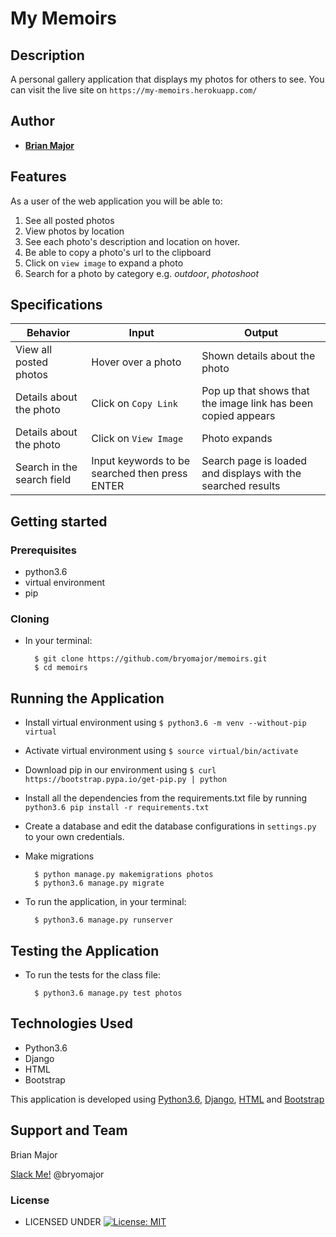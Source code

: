 # My Memoirs


## Description
A personal gallery application that displays my photos for others to see. You can visit the live site on `https://my-memoirs.herokuapp.com/`


## Author


* [**Brian Major**](https://github.com/bryomajor)

## Features


As a user of the web application you will be able to:

1. See all posted photos
2. View photos by location
3. See each photo's description and location on hover.
4. Be able to copy a photo's url to the clipboard
5. Click on `view image` to expand a photo
6. Search for a photo by category e.g. _outdoor_, _photoshoot_

## Specifications
| Behavior            | Input                         | Output                        | 
| ------------------- | ----------------------------- | ----------------------------- |
| View all posted photos  | Hover over a photo | Shown details about the photo | 
Details about the photo | Click on `Copy Link` | Pop up that shows that the image link has been copied appears |
|  Details about the photo | Click on `View Image`  | Photo expands |
|  Search in the search field | Input keywords to be searched then press ENTER | Search page is loaded and displays with the searched results |


## Getting started
### Prerequisites
* python3.6
* virtual environment
* pip

### Cloning
* In your terminal:
        
        $ git clone https://github.com/bryomajor/memoirs.git
        $ cd memoirs

## Running the Application
* Install virtual environment using `$ python3.6 -m venv --without-pip virtual`
* Activate virtual environment using `$ source virtual/bin/activate`
* Download pip in our environment using `$ curl https://bootstrap.pypa.io/get-pip.py | python`
* Install all the dependencies from the requirements.txt file by running `python3.6 pip install -r requirements.txt`
* Create a database and edit the database configurations in `settings.py` to your own credentials.
* Make migrations

        $ python manage.py makemigrations photos
        $ python3.6 manage.py migrate 

* To run the application, in your terminal:

        $ python3.6 manage.py runserver
        
## Testing the Application
* To run the tests for the class file:

        $ python3.6 manage.py test photos
        
## Technologies Used
* Python3.6
* Django
* HTML
* Bootstrap

This application is developed using [Python3.6](https://www.python.org/doc/), [Django](https://www.djangoproject.com/), [HTML](https://getbootstrap.com/) and [Bootstrap](https://getbootstrap.com/)


## Support and Team
Brian Major


[Slack Me!](https://slack.com/intl/en-ke/)  @bryomajor


### License

* LICENSED UNDER  [![License: MIT](https://img.shields.io/badge/License-MIT-yellow.svg)](license/MIT)
